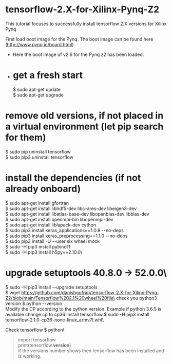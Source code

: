 # tensorflow-2.X-for-Xilinx-Pynq-Z2
This tutorial focuses to successfully install tensorflow 2.X versions for Xilinx Pynq

First load boot image for the Pynq. The boot image can be found here (http://www.pynq.io/board.html) 
* Here the boot image of v2.6 for the Pynq z2 has been loaded.
* # get a fresh start
  $ sudo apt-get update \
  $ sudo apt-get upgrade
# remove old versions, if not placed in a virtual environment (let pip search for them)
  $ sudo pip uninstall tensorflow\
  $ sudo pip3 uninstall tensorflow
# install the dependencies (if not already onboard)
  $ sudo apt-get install gfortran\
  $ sudo apt-get install libhdf5-dev libc-ares-dev libeigen3-dev\
  $ sudo apt-get install libatlas-base-dev libopenblas-dev libblas-dev\
  $ sudo apt-get install openmpi-bin libopenmpi-dev\
  $ sudo apt-get install liblapack-dev cython\
  $ sudo pip3 install keras_applications==1.0.8 --no-deps\
  $ sudo pip3 install keras_preprocessing==1.1.0 --no-deps\
  $ sudo pip3 install -U --user six wheel mock\
  $ sudo -H pip3 install pybind11\
  $ sudo -H pip3 install h5py==2.10.0\
# upgrade setuptools 40.8.0 -> 52.0.0\
  $ sudo -H pip3 install --upgrade setuptools\
  $ wget https://github.com/danishgufran/tensorflow-2.X-for-Xilinx-Pynq-Z2/blob/main/Tensorflow%202.1%20wheel%20file\
check you python3 version
  $ python --version\
Modify the CP according to the python version. Example if python 3.6.5 is available change cp to cp36
install tensorflow
  $ sudo -H pip3 install tensorflow-2.1.0-cp36-none-linux_armv7l.whl\

Check tensorflow
  $ python\
> import tensorflow\
> print(tensorflow.__version__)\
If the versions number shows then tensorflow has been installed and is working.
